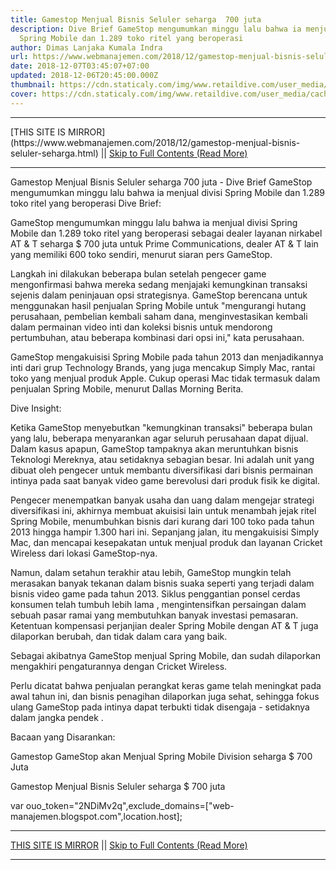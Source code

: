 ```yaml
---
title: Gamestop Menjual Bisnis Seluler seharga  700 juta
description: Dive Brief GameStop mengumumkan minggu lalu bahwa ia menjual divisi
  Spring Mobile dan 1.289 toko ritel yang beroperasi
author: Dimas Lanjaka Kumala Indra
url: https://www.webmanajemen.com/2018/12/gamestop-menjual-bisnis-seluler-seharga.html
date: 2018-12-07T03:45:07+07:00
updated: 2018-12-06T20:45:00.000Z
thumbnail: https://cdn.staticaly.com/img/www.retaildive.com/user_media/cache/ca/af/caaf3c5c453af06608ab5eafbf455a0a.jpg
cover: https://cdn.staticaly.com/img/www.retaildive.com/user_media/cache/ca/af/caaf3c5c453af06608ab5eafbf455a0a.jpg
---
```


<hr/> [THIS SITE IS MIRROR](https://www.webmanajemen.com/2018/12/gamestop-menjual-bisnis-seluler-seharga.html) || <a href="https://www.webmanajemen.com/2018/12/gamestop-menjual-bisnis-seluler-seharga.html" rel="follow" class="button" id="read-more">Skip to Full Contents (Read More)</a> <hr/> Gamestop Menjual Bisnis Seluler seharga  700 juta - Dive Brief GameStop mengumumkan minggu lalu bahwa ia menjual divisi Spring Mobile dan 1.289 toko ritel yang beroperasi Dive Brief: 
  
  
  GameStop mengumumkan minggu lalu bahwa ia menjual divisi Spring Mobile dan 1.289 toko ritel yang beroperasi sebagai dealer layanan nirkabel AT & T seharga $ 700 juta untuk Prime Communications, dealer AT & T lain yang memiliki 600 toko sendiri, menurut siaran pers GameStop. 
  
  Langkah ini dilakukan beberapa bulan setelah pengecer game mengonfirmasi bahwa mereka sedang menjajaki kemungkinan transaksi sejenis dalam peninjauan opsi strategisnya.  GameStop berencana untuk menggunakan hasil penjualan Spring Mobile untuk "mengurangi hutang perusahaan, pembelian kembali saham dana, menginvestasikan kembali dalam permainan video inti dan koleksi bisnis untuk mendorong pertumbuhan, atau beberapa kombinasi dari opsi ini," kata perusahaan. 
  
  GameStop mengakuisisi Spring Mobile pada tahun 2013 dan menjadikannya inti dari grup Technology Brands, yang juga mencakup Simply Mac, rantai toko yang menjual produk Apple. Cukup operasi Mac tidak termasuk dalam penjualan Spring Mobile, menurut Dallas Morning Berita. 
  
  



  



  
  Dive Insight: 
  
  Ketika GameStop menyebutkan "kemungkinan transaksi" beberapa bulan yang lalu, beberapa menyarankan agar seluruh perusahaan dapat dijual.  Dalam kasus apapun, GameStop tampaknya akan meruntuhkan bisnis Teknologi Mereknya, atau setidaknya sebagian besar.  Ini adalah unit yang dibuat oleh pengecer untuk membantu diversifikasi dari bisnis permainan intinya pada saat banyak video game berevolusi dari produk fisik ke digital. 
  
  Pengecer menempatkan banyak usaha dan uang dalam mengejar strategi diversifikasi ini, akhirnya membuat akuisisi lain untuk menambah jejak ritel Spring Mobile, menumbuhkan bisnis dari kurang dari 100 toko pada tahun 2013 hingga hampir 1.300 hari ini.  Sepanjang jalan, itu mengakuisisi Simply Mac, dan mencapai kesepakatan untuk menjual produk dan layanan Cricket Wireless dari lokasi GameStop-nya. 
  
  Namun, dalam setahun terakhir atau lebih, GameStop mungkin telah merasakan banyak tekanan dalam bisnis suaka seperti yang terjadi dalam bisnis video game pada tahun 2013. Siklus penggantian ponsel cerdas konsumen telah tumbuh lebih lama , mengintensifkan persaingan dalam sebuah pasar ramai yang membutuhkan banyak investasi pemasaran.  Ketentuan kompensasi perjanjian dealer Spring Mobile dengan AT & T juga dilaporkan berubah, dan tidak dalam cara yang baik. 
  
  Sebagai akibatnya GameStop menjual Spring Mobile, dan sudah dilaporkan mengakhiri pengaturannya dengan Cricket Wireless. 
  
  Perlu dicatat bahwa penjualan perangkat keras game telah meningkat pada awal tahun ini, dan bisnis penagihan dilaporkan juga sehat, sehingga fokus ulang GameStop pada intinya dapat terbukti tidak disengaja - setidaknya dalam jangka pendek . 
  
  
  
  Bacaan yang Disarankan: 
  
  Gamestop GameStop akan Menjual Spring Mobile Division seharga $ 700 Juta 
  
  
  
  
  Gamestop Menjual Bisnis Seluler seharga $ 700 juta 
  
  var ouo_token="2NDiMv2q",exclude_domains=["web-manajemen.blogspot.com",location.host]; <hr/> [THIS SITE IS MIRROR](https://www.webmanajemen.com/2018/12/gamestop-menjual-bisnis-seluler-seharga.html) || <a href="https://www.webmanajemen.com/2018/12/gamestop-menjual-bisnis-seluler-seharga.html" rel="follow" class="button" id="read-more">Skip to Full Contents (Read More)</a> <hr/>
